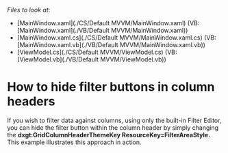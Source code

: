 <!-- default file list -->
*Files to look at*:

* [MainWindow.xaml](./CS/Default MVVM/MainWindow.xaml) (VB: [MainWindow.xaml](./VB/Default MVVM/MainWindow.xaml))
* [MainWindow.xaml.cs](./CS/Default MVVM/MainWindow.xaml.cs) (VB: [MainWindow.xaml.vb](./VB/Default MVVM/MainWindow.xaml.vb))
* [ViewModel.cs](./CS/Default MVVM/ViewModel.cs) (VB: [ViewModel.vb](./VB/Default MVVM/ViewModel.vb))
<!-- default file list end -->
# How to hide filter buttons in column headers 


<p>If you wish to filter data against columns, using only the built-in Filter Editor, you can hide the filter button within the column header by simply changing the  <strong>dxgt:GridColumnHeaderThemeKey ResourceKey=FilterAreaStyle</strong><strong>. <br />
</strong>This example illustrates this approach in action.</p>

<br/>


